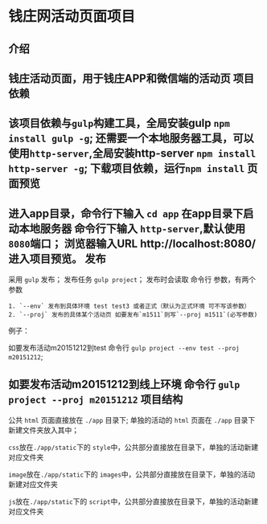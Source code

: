 钱庄网活动页面项目
================
介绍
----------------
钱庄活动页面，用于钱庄APP和微信端的活动页
项目依赖
----------------
该项目依赖与`gulp`构建工具，全局安装gulp `npm install gulp -g`;
还需要一个本地服务器工具，可以使用`http-server`,全局安装http-server `npm install http-server -g`;
下载项目依赖，运行`npm install`
页面预览
----------------
进入app目录，命令行下输入 `cd app` 在app目录下启动本地服务器 命令行下输入 `http-server`,默认使用`8080`端口；
浏览器输入URL http://localhost:8080/ 进入项目预览。
发布
----------------
采用 `gulp` 发布；
发布任务 `gulp project`；
发布时会读取 命令行 参数，有两个参数

    1. `--env` 发布到具体环境 test test3 或者正式（默认为正式环境 可不写该参数）
    2. `--proj` 发布的具体某个活动页 如要发布`m1511`则写`--proj m1511`(必写参数)

例子：

如要发布活动m20151212到test 命令行 `gulp project --env test --proj m20151212`;

如要发布活动m20151212到线上环境 命令行 `gulp project --proj m20151212`
项目结构
----------------
公共 `html` 页面直接放在 `./app` 目录下;
单独的活动的 `html` 页面在 `./app` 目录下新建文件夹放入其中；

`css`放在`./app/static`下的 `style`中，公共部分直接放在目录下，单独的活动新建对应文件夹

`image`放在`./app/static`下的 `images`中，公共部分直接放在目录下，单独的活动新建对应文件夹

`js`放在`./app/static`下的 `script`中，公共部分直接放在目录下，单独的活动新建对应文件夹
